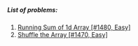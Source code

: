 ##### List of problems:

1. [Running Sum of 1d Array [#1480, Easy]](https://github.com/orkhanalizade/LeetCode/tree/master/1480.playground)
2. [Shuffle the Array [#1470, Easy]](https://github.com/orkhanalizade/LeetCode/tree/master/1470.playground)